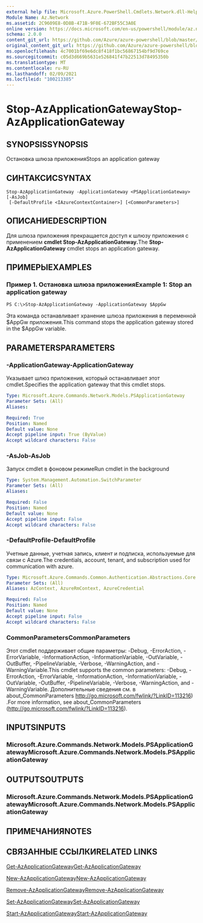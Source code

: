 ```yaml
---
external help file: Microsoft.Azure.PowerShell.Cmdlets.Network.dll-Help.xml
Module Name: Az.Network
ms.assetid: 2C9609E8-0D8B-471B-9F0E-672BF55C3A0E
online version: https://docs.microsoft.com/en-us/powershell/module/az.network/stop-azapplicationgateway
schema: 2.0.0
content_git_url: https://github.com/Azure/azure-powershell/blob/master/src/Network/Network/help/Stop-AzApplicationGateway.md
original_content_git_url: https://github.com/Azure/azure-powershell/blob/master/src/Network/Network/help/Stop-AzApplicationGateway.md
ms.openlocfilehash: 4c7001bf69e6dc8f418f1bc56867154bf9d769ce
ms.sourcegitcommit: c05d3d669b5631e526841f47b22513d78495350b
ms.translationtype: MT
ms.contentlocale: ru-RU
ms.lasthandoff: 02/09/2021
ms.locfileid: "100213385"
---
```

# <span data-ttu-id="4488a-101">Stop-AzApplicationGateway</span><span class="sxs-lookup"><span data-stu-id="4488a-101">Stop-AzApplicationGateway</span></span>

## <span data-ttu-id="4488a-102">SYNOPSIS</span><span class="sxs-lookup"><span data-stu-id="4488a-102">SYNOPSIS</span></span>
<span data-ttu-id="4488a-103">Остановка шлюза приложения</span><span class="sxs-lookup"><span data-stu-id="4488a-103">Stops an application gateway</span></span>

## <span data-ttu-id="4488a-104">СИНТАКСИС</span><span class="sxs-lookup"><span data-stu-id="4488a-104">SYNTAX</span></span>

```
Stop-AzApplicationGateway -ApplicationGateway <PSApplicationGateway> [-AsJob]
 [-DefaultProfile <IAzureContextContainer>] [<CommonParameters>]
```

## <span data-ttu-id="4488a-105">ОПИСАНИЕ</span><span class="sxs-lookup"><span data-stu-id="4488a-105">DESCRIPTION</span></span>
<span data-ttu-id="4488a-106">Для шлюза приложения прекращается доступ к шлюзу приложения с применением **cmdlet Stop-AzApplicationGateway.**</span><span class="sxs-lookup"><span data-stu-id="4488a-106">The **Stop-AzApplicationGateway** cmdlet stops an application gateway.</span></span>

## <span data-ttu-id="4488a-107">ПРИМЕРЫ</span><span class="sxs-lookup"><span data-stu-id="4488a-107">EXAMPLES</span></span>

### <span data-ttu-id="4488a-108">Пример 1. Остановка шлюза приложения</span><span class="sxs-lookup"><span data-stu-id="4488a-108">Example 1: Stop an application gateway</span></span>
```
PS C:\>Stop-AzApplicationGateway -ApplicationGateway $AppGw
```

<span data-ttu-id="4488a-109">Эта команда останавливает хранение шлюза приложения в переменной $AppGw приложения.</span><span class="sxs-lookup"><span data-stu-id="4488a-109">This command stops the application gateway stored in the $AppGw variable.</span></span>

## <span data-ttu-id="4488a-110">PARAMETERS</span><span class="sxs-lookup"><span data-stu-id="4488a-110">PARAMETERS</span></span>

### <span data-ttu-id="4488a-111">-ApplicationGateway</span><span class="sxs-lookup"><span data-stu-id="4488a-111">-ApplicationGateway</span></span>
<span data-ttu-id="4488a-112">Указывает шлюз приложения, который останавливает этот cmdlet.</span><span class="sxs-lookup"><span data-stu-id="4488a-112">Specifies the application gateway that this cmdlet stops.</span></span>

```yaml
Type: Microsoft.Azure.Commands.Network.Models.PSApplicationGateway
Parameter Sets: (All)
Aliases:

Required: True
Position: Named
Default value: None
Accept pipeline input: True (ByValue)
Accept wildcard characters: False
```

### <span data-ttu-id="4488a-113">-AsJob</span><span class="sxs-lookup"><span data-stu-id="4488a-113">-AsJob</span></span>
<span data-ttu-id="4488a-114">Запуск cmdlet в фоновом режиме</span><span class="sxs-lookup"><span data-stu-id="4488a-114">Run cmdlet in the background</span></span>

```yaml
Type: System.Management.Automation.SwitchParameter
Parameter Sets: (All)
Aliases:

Required: False
Position: Named
Default value: None
Accept pipeline input: False
Accept wildcard characters: False
```

### <span data-ttu-id="4488a-115">-DefaultProfile</span><span class="sxs-lookup"><span data-stu-id="4488a-115">-DefaultProfile</span></span>
<span data-ttu-id="4488a-116">Учетные данные, учетная запись, клиент и подписка, используемые для связи с Azure.</span><span class="sxs-lookup"><span data-stu-id="4488a-116">The credentials, account, tenant, and subscription used for communication with azure.</span></span>

```yaml
Type: Microsoft.Azure.Commands.Common.Authentication.Abstractions.Core.IAzureContextContainer
Parameter Sets: (All)
Aliases: AzContext, AzureRmContext, AzureCredential

Required: False
Position: Named
Default value: None
Accept pipeline input: False
Accept wildcard characters: False
```

### <span data-ttu-id="4488a-117">CommonParameters</span><span class="sxs-lookup"><span data-stu-id="4488a-117">CommonParameters</span></span>
<span data-ttu-id="4488a-118">Этот cmdlet поддерживает общие параметры: -Debug, -ErrorAction, -ErrorVariable, -InformationAction, -InformationVariable, -OutVariable, -OutBuffer, -PipelineVariable, -Verbose, -WarningAction, and -WarningVariable.</span><span class="sxs-lookup"><span data-stu-id="4488a-118">This cmdlet supports the common parameters: -Debug, -ErrorAction, -ErrorVariable, -InformationAction, -InformationVariable, -OutVariable, -OutBuffer, -PipelineVariable, -Verbose, -WarningAction, and -WarningVariable.</span></span> <span data-ttu-id="4488a-119">Дополнительные сведения см. в about_CommonParameters http://go.microsoft.com/fwlink/?LinkID=113216) .</span><span class="sxs-lookup"><span data-stu-id="4488a-119">For more information, see about_CommonParameters (http://go.microsoft.com/fwlink/?LinkID=113216).</span></span>

## <span data-ttu-id="4488a-120">INPUTS</span><span class="sxs-lookup"><span data-stu-id="4488a-120">INPUTS</span></span>

### <span data-ttu-id="4488a-121">Microsoft.Azure.Commands.Network.Models.PSApplicationGateway</span><span class="sxs-lookup"><span data-stu-id="4488a-121">Microsoft.Azure.Commands.Network.Models.PSApplicationGateway</span></span>

## <span data-ttu-id="4488a-122">OUTPUTS</span><span class="sxs-lookup"><span data-stu-id="4488a-122">OUTPUTS</span></span>

### <span data-ttu-id="4488a-123">Microsoft.Azure.Commands.Network.Models.PSApplicationGateway</span><span class="sxs-lookup"><span data-stu-id="4488a-123">Microsoft.Azure.Commands.Network.Models.PSApplicationGateway</span></span>

## <span data-ttu-id="4488a-124">ПРИМЕЧАНИЯ</span><span class="sxs-lookup"><span data-stu-id="4488a-124">NOTES</span></span>

## <span data-ttu-id="4488a-125">СВЯЗАННЫЕ ССЫЛКИ</span><span class="sxs-lookup"><span data-stu-id="4488a-125">RELATED LINKS</span></span>

[<span data-ttu-id="4488a-126">Get-AzApplicationGateway</span><span class="sxs-lookup"><span data-stu-id="4488a-126">Get-AzApplicationGateway</span></span>](./Get-AzApplicationGateway.md)

[<span data-ttu-id="4488a-127">New-AzApplicationGateway</span><span class="sxs-lookup"><span data-stu-id="4488a-127">New-AzApplicationGateway</span></span>](./New-AzApplicationGateway.md)

[<span data-ttu-id="4488a-128">Remove-AzApplicationGateway</span><span class="sxs-lookup"><span data-stu-id="4488a-128">Remove-AzApplicationGateway</span></span>](./Remove-AzApplicationGateway.md)

[<span data-ttu-id="4488a-129">Set-AzApplicationGateway</span><span class="sxs-lookup"><span data-stu-id="4488a-129">Set-AzApplicationGateway</span></span>](./Set-AzApplicationGateway.md)

[<span data-ttu-id="4488a-130">Start-AzApplicationGateway</span><span class="sxs-lookup"><span data-stu-id="4488a-130">Start-AzApplicationGateway</span></span>](./Start-AzApplicationGateway.md)



